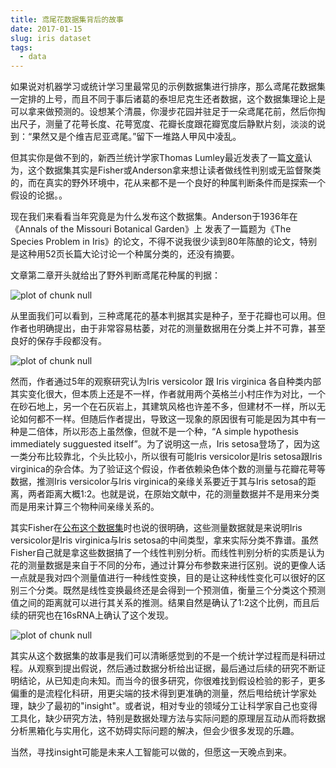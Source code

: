 ```yaml
---
title: 鸢尾花数据集背后的故事
date: 2017-01-15
slug: iris dataset
tags:
  - data
---
```


如果说对机器学习或统计学习里最常见的示例数据集进行排序，那么鸢尾花数据集一定排的上号，而且不同于事后诸葛的泰坦尼克生还者数据，这个数据集理论上是可以拿来做预测的。设想某个清晨，你漫步花园并驻足于一朵鸢尾花前，然后你掏出尺子，测量了花萼长度、花萼宽度、花瓣长度跟花瓣宽度后静默片刻，淡淡的说到：“果然又是个维吉尼亚鸢尾。”留下一堆路人甲风中凌乱。

但其实你是做不到的，新西兰统计学家Thomas Lumley最近发表了一篇[文章](http://notstatschat.tumblr.com/post/155194690691/the-iris-data)认为，这个数据集其实是Fisher或Anderson拿来想让读者做线性判别或无监督聚类的，而在真实的野外环境中，花从来都不是一个良好的种属判断条件而是探索一个假设的论据。。

现在我们来看看当年究竟是为什么发布这个数据集。Anderson于1936年在《Annals of the Missouri Botanical Garden》上
发表了一篇题为《The Species Problem in Iris》的论文，不得不说我很少读到80年陈酿的论文，特别是这种用52页长篇大论讨论一个种属分类的，还没有摘要。

文章第二章开头就给出了野外判断鸢尾花种属的判据：

![plot of chunk null](https://yufree.github.io/blogcn/figure/iris1.png)

从里面我们可以看到，三种鸢尾花的基本判据其实是种子，至于花瓣也可以用。但作者也明确提出，由于非常容易枯萎，对花的测量数据用在分类上并不可靠，甚至良好的保存手段都没有。

![plot of chunk null](https://yufree.github.io/blogcn/figure/iris2.png)

然而，作者通过5年的观察研究认为Iris versicolor 跟 Iris virginica 各自种类内部其实变化很大，但本质上还是不一样，作者就用两个英格兰小村庄作为对比，一个在砂石地上，另一个在石灰岩上，其建筑风格也许差不多，但建材不一样，所以无论如何都不一样。但随后作者提出，导致这一现象的原因很有可能是因为其中有一种是二倍体，所以形态上虽然像，但就不是一个种，“A simple hypothesis immediately sugguested itself”。为了说明这一点，Iris setosa登场了，因为这一类分布比较靠北，个头比较小，所以很有可能Iris versicolor是Iris setosa跟Iris virginica的杂合体。为了验证这个假设，作者依赖染色体个数的测量与花瓣花萼等数据，推测Iris versicolor与Iris virginica的亲缘关系要近于其与Iris setosa的距离，两者距离大概1:2。也就是说，在原始文献中，花的测量数据并不是用来分类而是用来计算三个物种间亲缘关系的。

其实Fisher在[公布这个数据集](http://onlinelibrary.wiley.com/doi/10.1111/j.1469-1809.1936.tb02137.x/full)时也说的很明确，这些测量数据就是来说明Iris versicolor是Iris virginica与Iris setosa的中间类型，拿来实际分类不靠谱。虽然Fisher自己就是拿这些数据搞了一个线性判别分析。而线性判别分析的实质是认为花的测量数据是来自于不同的分布，通过计算分布参数来进行区别。说的更像人话一点就是我对四个测量值进行一种线性变换，目的是让这种线性变化可以很好的区别三个分类。既然是线性变换最终还是会得到一个预测值，衡量三个分类这个预测值之间的距离就可以进行其关系的推测。结果自然是确认了1:2这个比例，而且后续的研究也在16sRNA上确认了这个发现。

![plot of chunk null](https://yufree.github.io/blogcn/figure/iris3.png)

其实从这个数据集的故事是我们可以清晰感觉到的不是一个统计学过程而是科研过程。从观察到提出假说，然后通过数据分析给出证据，最后通过后续的研究不断证明结论，从已知走向未知。而当今的很多研究，你很难找到假设检验的影子，更多偏重的是流程化科研，用更尖端的技术得到更准确的测量，然后甩给统计学家处理，缺少了最初的"insight"。或者说，相对专业的领域分工让科学家自己也变得工具化，缺少研究方法，特别是数据处理方法与实际问题的原理层互动从而将数据分析黑箱化与实用化，这不妨碍实际问题的解决，但会少很多发现的乐趣。

当然，寻找insight可能是未来人工智能可以做的，但愿这一天晚点到来。